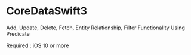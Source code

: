 # CoreDataSwift3
Add, Update, Delete, Fetch, Entity Relationship, Filter Functionality Using Predicate

Required : iOS 10 or more
